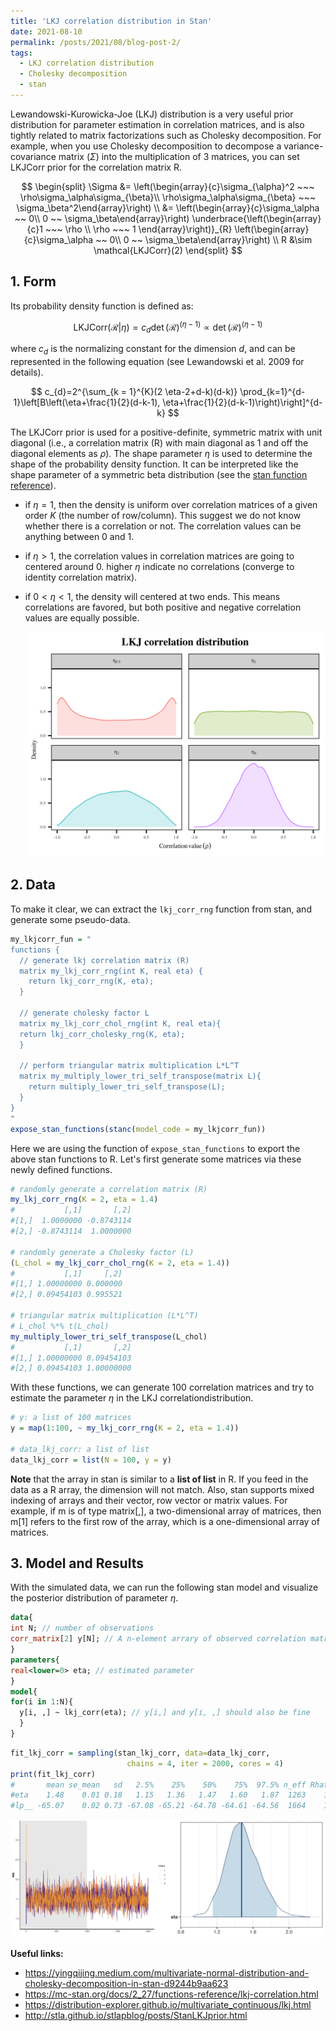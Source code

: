 ```yaml
---
title: 'LKJ correlation distribution in Stan'
date: 2021-08-10
permalink: /posts/2021/08/blog-post-2/
tags:
  - LKJ correlation distribution
  - Cholesky decomposition
  - stan
---
```


Lewandowski-Kurowicka-Joe (LKJ) distribution is a very useful prior distribution for parameter estimation in correlation matrices, and is also tightly related to matrix factorizations such as Cholesky decomposition. For example, when you use Cholesky decomposition to decompose a variance-covariance matrix ($\Sigma$​) into the multiplication of 3 matrices, you can set $\text{LKJCorr}$​ prior for the correlation matrix $\text{R}$​​. 


$$
\begin{split}
\Sigma &= \left(\begin{array}{c}\sigma_{\alpha}^2 ~~~ \rho\sigma_\alpha\sigma_{\beta}\\ \rho\sigma_\alpha\sigma_{\beta} ~~~ \sigma_\beta^2\end{array}\right) \\ 
&= \left(\begin{array}{c}\sigma_\alpha ~~ 0\\ 0 ~~ \sigma_\beta\end{array}\right) \underbrace{\left(\begin{array}{c}1 ~~~ \rho \\ \rho ~~~ 1 \end{array}\right)}_{R}  \left(\begin{array}{c}\sigma_\alpha ~~ 0\\ 0 ~~ \sigma_\beta\end{array}\right) \\
R &\sim \mathcal{LKJCorr}(2)
\end{split}
$$

## 1. Form

Its probability density function is defined as:


$$
\text{LKJCorr}(\mathcal{R}|\eta) = c_{d} \det \left( \mathcal{R} \right)^{(\eta - 1)} \propto \det \left( \mathcal{R} \right)^{(\eta - 1)}
$$

where $c_d$ is the normalizing constant for the dimension $d$​, and can be represented in the following equation (see Lewandowski et al. 2009 for details).


$$
c_{d}=2^{\sum_{k = 1}^{K}(2 \eta-2+d-k)(d-k)} \prod_{k=1}^{d-1}\left[B\left(\eta+\frac{1}{2}(d-k-1), \eta+\frac{1}{2}(d-k-1)\right)\right]^{d-k}
$$

The $\text{LKJCorr}$ prior is used for a positive-definite, symmetric matrix with unit diagonal (i.e., a correlation matrix ($\text{R}$) with main diagonal as 1 and off the diagonal elements as $\rho$). The shape parameter $\eta$ is used to determine the shape of the probability density function. It can be interpreted like the shape parameter of a symmetric beta distribution (see the [stan function reference](https://mc-stan.org/docs/2_27/functions-reference/lkj-correlation.html)). 

- if $\eta = 1$, then the density is uniform over correlation matrices of a given order $K$ (the number of row/column). This suggest we do not know whether there is a correlation or not. The correlation values can be anything between 0 and 1.

- if $\eta > 1$, the correlation values in correlation matrices are going to centered around 0. higher $\eta$ indicate no correlations (converge to identity correlation matrix). 

- if $0 < \eta < 1$​​​, the density will centered at two ends. This means correlations are favored, but both positive and negative correlation values are equally possible.

  ![LKJ prior distribution](https://raw.githubusercontent.com/JakeJing/jakejing.github.io/master/_posts/pics/LKJ_corr_plot.png)

## 2. Data

To make it clear, we can extract the `lkj_corr_rng` function from stan, and generate some pseudo-data.

```R
my_lkjcorr_fun = "
functions {
  // generate lkj correlation matrix (R)
  matrix my_lkj_corr_rng(int K, real eta) {
    return lkj_corr_rng(K, eta);
  }
  
  // generate cholesky factor L
  matrix my_lkj_corr_chol_rng(int K, real eta){
  return lkj_corr_cholesky_rng(K, eta);
  }
  
  // perform triangular matrix multiplication L*L^T
  matrix my_multiply_lower_tri_self_transpose(matrix L){
    return multiply_lower_tri_self_transpose(L);
  }
}
"
expose_stan_functions(stanc(model_code = my_lkjcorr_fun))
```

Here we are using the function of `expose_stan_functions` to export the above stan functions to R. Let's first generate some matrices via these newly defined functions. 

```R
# randomly generate a correlation matrix (R)
my_lkj_corr_rng(K = 2, eta = 1.4)
#           [,1]       [,2]
#[1,]  1.0000000 -0.8743114
#[2,] -0.8743114  1.0000000

# randomly generate a Cholesky factor (L)
(L_chol = my_lkj_corr_chol_rng(K = 2, eta = 1.4))
#           [,1]     [,2]
#[1,] 1.00000000 0.000000
#[2,] 0.09454103 0.995521

# triangular matrix multiplication (L*L^T)
# L_chol %*% t(L_chol)
my_multiply_lower_tri_self_transpose(L_chol)
#           [,1]       [,2]
#[1,] 1.00000000 0.09454103
#[2,] 0.09454103 1.00000000
```

With these functions, we can generate 100 correlation matrices and try to estimate the parameter $\eta$​​ in the LKJ correlation​ distribution.

```R
# y: a list of 100 matrices
y = map(1:100, ~ my_lkj_corr_rng(K = 2, eta = 1.4))

# data_lkj_corr: a list of list
data_lkj_corr = list(N = 100, y = y)
```

**Note** that the array in stan is similar to a **list of list** in R. If you feed in the data as a R array, the dimension will not match. Also, stan supports mixed indexing of arrays and their vector, row vector or matrix values. For example, if m is of type matrix[,], a two-dimensional array of matrices, then m[1] refers to the first row of the array, which is a one-dimensional array of matrices.

## 3. Model and Results

With the simulated data, we can run the following stan model and visualize the posterior distribution of parameter $\eta$. 

```stan
data{
int N; // number of observations
corr_matrix[2] y[N]; // A n-element arrary of observed correlation matrix [N, 2, 2], equivalent to a list of matrix in R
}
parameters{
real<lower=0> eta; // estimated parameter
}
model{
for(i in 1:N){
  y[i, ,] ~ lkj_corr(eta); // y[i,] and y[i, ,] should also be fine
  }
}
```

```R
fit_lkj_corr = sampling(stan_lkj_corr, data=data_lkj_corr,
                          chains = 4, iter = 2000, cores = 4)
print(fit_lkj_corr)
#       mean se_mean   sd   2.5%    25%    50%    75%  97.5% n_eff Rhat
#eta    1.48    0.01 0.18   1.15   1.36   1.47   1.60   1.87  1263    1
#lp__ -65.07    0.02 0.73 -67.08 -65.21 -64.78 -64.61 -64.56  1664    1
```

![Posterior distribution of $\eta$](https://raw.githubusercontent.com/JakeJing/jakejing.github.io/master/_posts/pics/estimated.png)

**Useful links:**

- https://yingqijing.medium.com/multivariate-normal-distribution-and-cholesky-decomposition-in-stan-d9244b9aa623
- https://mc-stan.org/docs/2_27/functions-reference/lkj-correlation.html
- https://distribution-explorer.github.io/multivariate_continuous/lkj.html
- http://stla.github.io/stlapblog/posts/StanLKJprior.html

